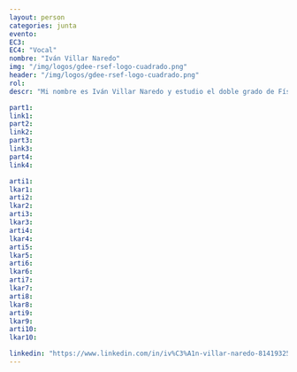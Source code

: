 ```yaml
---
layout: person
categories: junta
evento: 
EC3: 
EC4: "Vocal"
nombre: "Iván Villar Naredo"
img: "/img/logos/gdee-rsef-logo-cuadrado.png"
header: "/img/logos/gdee-rsef-logo-cuadrado.png"
rol: 
descr: "Mi nombre es Iván Villar Naredo y estudio el doble grado de Física y Matemáticas en la Universidad de Oviedo. Me interesan mucho las potenciales oportunidades internacionales que podemos ofrecer desde el Grupo de Estudiantes como National Committee de IAPS. Como Vocal tengo el objetivo de mantener y mejorar nuestra imagen y relaciones internacionales gracias a mi facilidad con los idiomas y predisposición."

part1: 
link1: 
part2: 
link2: 
part3:
link3:
part4:
link4:

arti1:
lkar1: 
arti2:
lkar2:
arti3:
lkar3:
arti4:
lkar4:
arti5:
lkar5: 
arti6:
lkar6:
arti7:
lkar7: 
arti8:
lkar8:
arti9:
lkar9:
arti10:
lkar10:

linkedin: "https://www.linkedin.com/in/iv%C3%A1n-villar-naredo-814193252/"
---
```

